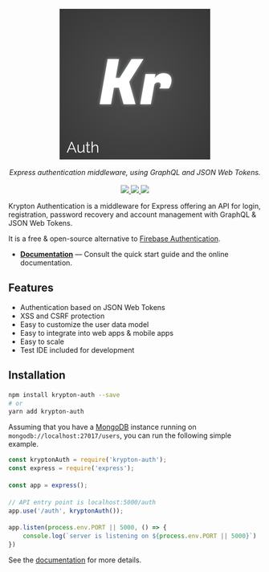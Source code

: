 <p align="center">
<img src="/docs/_static/logo.svg"/>
</p>
<p align="center">
<i>Express authentication middleware, using GraphQL and JSON Web Tokens.</i><br/><br/>
<a href="https://coveralls.io/github/krypton-org/krypton-auth?branch=master">
  <img src="https://coveralls.io/repos/github/krypton-org/krypton-auth/badge.svg?branch=master">
</a>
<a href="https://github.com/krypton-org/krypton-auth/actions">
  <img src="https://img.shields.io/github/workflow/status/krypton-org/krypton-auth/Node CI?label=tests">
</a>
<a href="https://heroku.com/deploy?template=https://github.com/krypton-org/krypton-heroku">
  <img src="https://img.shields.io/badge/heroku-deploy-blueviolet?logo=heroku">
</a>
</p>

Krypton Authentication is a middleware for Express offering an API for login, registration, password recovery and account management with GraphQL & JSON Web Tokens.

It is a free & open-source alternative to [Firebase Authentication](https://firebase.google.com/products/auth/).

- [**Documentation**](https://krypton-org.github.io/krypton-auth) — Consult the quick start guide and the online documentation.

## Features

- Authentication based on JSON Web Tokens
- XSS and CSRF protection
- Easy to customize the user data model
- Easy to integrate into web apps & mobile apps
- Easy to scale
- Test IDE included for development

## Installation

```bash
npm install krypton-auth --save
# or
yarn add krypton-auth
```

Assuming that you have a [MongoDB](https://www.mongodb.com/) instance running on `mongodb://localhost:27017/users`, you can run the following simple example.

```javascript
const kryptonAuth = require('krypton-auth');
const express = require('express');

const app = express();

// API entry point is localhost:5000/auth
app.use('/auth', kryptonAuth());

app.listen(process.env.PORT || 5000, () => {
    console.log(`server is listening on ${process.env.PORT || 5000}`)
})
```

See the [documentation](https://krypton-org.github.io/krypton-auth) for more details.
